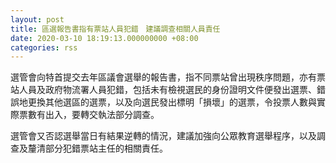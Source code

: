 ```yaml
---
layout: post
title: 區選報告書指有票站人員犯錯　建議調查相關人員責任
date: 2020-03-10 18:19:13.000000000 +08:00
categories: rss
---
```


選管會向特首提交去年區議會選舉的報告書，指不同票站曾出現秩序問題，亦有票站人員及政府物流署人員犯錯，包括未有檢視選民的身份證明文件便發出選票、錯誤地更換其他選區的選票，以及向選民發出標明「損壞」的選票，令投票人數與實際票數有出入，要轉交執法部分調查。

選管會又否認選舉當日有結果逆轉的情況，建議加強向公眾教育選舉程序，以及調查及釐清部分犯錯票站主任的相關責任。
